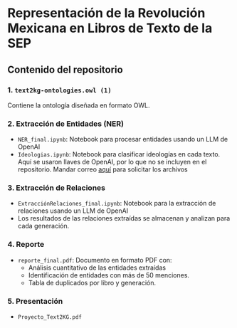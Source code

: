 # Representación de la Revolución Mexicana en Libros de Texto de la SEP

## Contenido del repositorio

### 1. `text2kg-ontologies.owl (1)`
Contiene la ontología diseñada en formato OWL.

### 2. Extracción de Entidades (NER)
- `NER_final.ipynb`: Notebook para procesar entidades usando un LLM de OpenAI
- `Ideologias.ipynb`: Notebook para clasificar ideologías en cada texto.
Aquí se usaron llaves de OpenAI, por lo que no se incluyen en el repositorio. Mandar correo [aquí](mailto:eliasgn@ciencias.unam.mx) para solicitar los archivos

### 3. Extracción de Relaciones
- `ExtracciónRelaciones_final.ipynb`: Notebook para la extracción de relaciones usando un LLM de OpenAI
- Los resultados de las relaciones extraídas se almacenan y analizan para cada generación.

### 4. Reporte
- `reporte_final.pdf`: Documento en formato PDF con:
  - Análisis cuantitativo de las entidades extraídas
  - Identificación de entidades con más de 50 menciones.
  - Tabla de duplicados por libro y generación.

### 5. Presentación
- `Proyecto_Text2KG.pdf`

